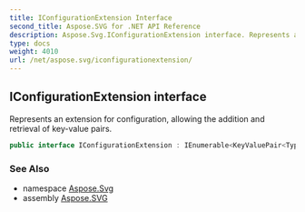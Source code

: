```yaml
---
title: IConfigurationExtension Interface
second_title: Aspose.SVG for .NET API Reference
description: Aspose.Svg.IConfigurationExtension interface. Represents an extension for configuration allowing the addition and retrieval of key-value pairs
type: docs
weight: 4010
url: /net/aspose.svg/iconfigurationextension/
---
```

## IConfigurationExtension interface

Represents an extension for configuration, allowing the addition and retrieval of key-value pairs.

```csharp
public interface IConfigurationExtension : IEnumerable<KeyValuePair<Type, object>>
```

### See Also

* namespace [Aspose.Svg](../../aspose.svg/)
* assembly [Aspose.SVG](../../)
